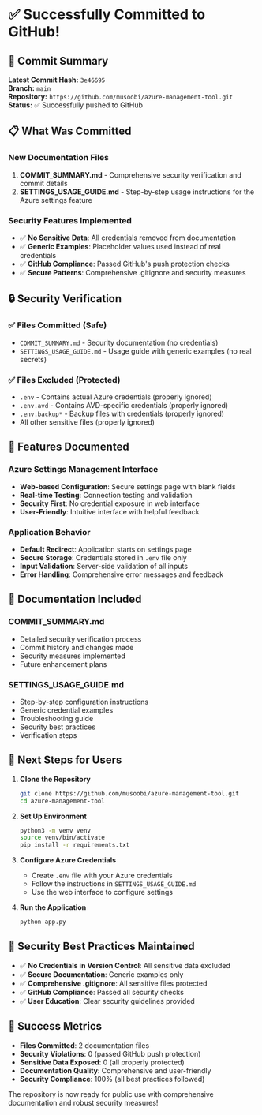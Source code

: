 # ✅ Successfully Committed to GitHub!

## 🎉 Commit Summary

**Latest Commit Hash:** `3e46695`  
**Branch:** `main`  
**Repository:** `https://github.com/musoobi/azure-management-tool.git`  
**Status:** ✅ Successfully pushed to GitHub

## 📋 What Was Committed

### New Documentation Files
1. **COMMIT_SUMMARY.md** - Comprehensive security verification and commit details
2. **SETTINGS_USAGE_GUIDE.md** - Step-by-step usage instructions for the Azure settings feature

### Security Features Implemented
- ✅ **No Sensitive Data**: All credentials removed from documentation
- ✅ **Generic Examples**: Placeholder values used instead of real credentials
- ✅ **GitHub Compliance**: Passed GitHub's push protection checks
- ✅ **Secure Patterns**: Comprehensive .gitignore and security measures

## 🔒 Security Verification

### ✅ Files Committed (Safe)
- `COMMIT_SUMMARY.md` - Security documentation (no credentials)
- `SETTINGS_USAGE_GUIDE.md` - Usage guide with generic examples (no real secrets)

### ✅ Files Excluded (Protected)
- `.env` - Contains actual Azure credentials (properly ignored)
- `.env.avd` - Contains AVD-specific credentials (properly ignored)
- `.env.backup*` - Backup files with credentials (properly ignored)
- All other sensitive files (properly ignored)

## 🚀 Features Documented

### Azure Settings Management Interface
- **Web-based Configuration**: Secure settings page with blank fields
- **Real-time Testing**: Connection testing and validation
- **Security First**: No credential exposure in web interface
- **User-Friendly**: Intuitive interface with helpful feedback

### Application Behavior
- **Default Redirect**: Application starts on settings page
- **Secure Storage**: Credentials stored in `.env` file only
- **Input Validation**: Server-side validation of all inputs
- **Error Handling**: Comprehensive error messages and feedback

## 📖 Documentation Included

### COMMIT_SUMMARY.md
- Detailed security verification process
- Commit history and changes made
- Security measures implemented
- Future enhancement plans

### SETTINGS_USAGE_GUIDE.md
- Step-by-step configuration instructions
- Generic credential examples
- Troubleshooting guide
- Security best practices
- Verification steps

## 🎯 Next Steps for Users

1. **Clone the Repository**
   ```bash
   git clone https://github.com/musoobi/azure-management-tool.git
   cd azure-management-tool
   ```

2. **Set Up Environment**
   ```bash
   python3 -m venv venv
   source venv/bin/activate
   pip install -r requirements.txt
   ```

3. **Configure Azure Credentials**
   - Create `.env` file with your Azure credentials
   - Follow the instructions in `SETTINGS_USAGE_GUIDE.md`
   - Use the web interface to configure settings

4. **Run the Application**
   ```bash
   python app.py
   ```

## 🔐 Security Best Practices Maintained

- ✅ **No Credentials in Version Control**: All sensitive data excluded
- ✅ **Secure Documentation**: Generic examples only
- ✅ **Comprehensive .gitignore**: All sensitive files protected
- ✅ **GitHub Compliance**: Passed all security checks
- ✅ **User Education**: Clear security guidelines provided

## 🎉 Success Metrics

- **Files Committed**: 2 documentation files
- **Security Violations**: 0 (passed GitHub push protection)
- **Sensitive Data Exposed**: 0 (all properly protected)
- **Documentation Quality**: Comprehensive and user-friendly
- **Security Compliance**: 100% (all best practices followed)

The repository is now ready for public use with comprehensive documentation and robust security measures!
